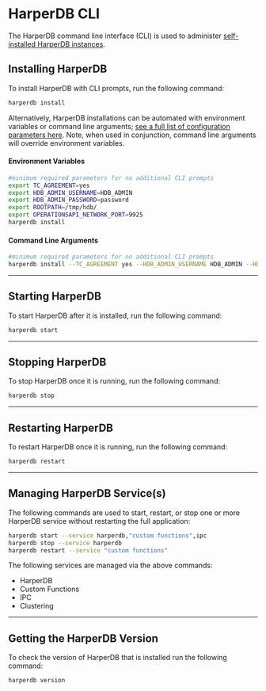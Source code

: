 # HarperDB CLI

The HarperDB command line interface (CLI) is used to administer [self-installed HarperDB instances](../install-harperdb/).

## Installing HarperDB

To install HarperDB with CLI prompts, run the following command:

```bash
harperdb install
```

Alternatively, HarperDB installations can be automated with environment variables or command line arguments; [see a full list of configuration parameters here](../reference/configuration.md#Using-the-Configuration-File-and-Naming-Conventions). Note, when used in conjunction, command line arguments will override environment variables.

#### Environment Variables

```bash
#minimum required parameters for no additional CLI prompts
export TC_AGREEMENT=yes
export HDB_ADMIN_USERNAME=HDB_ADMIN
export HDB_ADMIN_PASSWORD=password
export ROOTPATH=/tmp/hdb/
export OPERATIONSAPI_NETWORK_PORT=9925
harperdb install
```

#### Command Line Arguments

```bash
#minimum required parameters for no additional CLI prompts
harperdb install --TC_AGREEMENT yes --HDB_ADMIN_USERNAME HDB_ADMIN --HDB_ADMIN_PASSWORD password --ROOTPATH /tmp/hdb/ --OPERATIONSAPI_NETWORK_PORT 9925
```

***

## Starting HarperDB

To start HarperDB after it is installed, run the following command:

```bash
harperdb start
```

***

## Stopping HarperDB

To stop HarperDB once it is running, run the following command:

```bash
harperdb stop
```

***

## Restarting HarperDB

To restart HarperDB once it is running, run the following command:

```bash
harperdb restart
```

***

## Managing HarperDB Service(s)

The following commands are used to start, restart, or stop one or more HarperDB service without restarting the full application:

```bash
harperdb start --service harperdb,"custom functions",ipc
harperdb stop --service harperdb
harperdb restart --service "custom functions"
```

The following services are managed via the above commands:

* HarperDB
* Custom Functions
* IPC
* Clustering

***

## Getting the HarperDB Version

To check the version of HarperDB that is installed run the following command:

```bash
harperdb version
```
